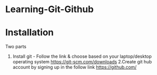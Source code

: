 # Learning-Git-Github
# Installation
Two parts 
1. Install git - Follow the link & choose based on your laptop/desktop operating system
  https://git-scm.com/downloads
2.Create git hub account by signing up in the follow link
  https://github.com/
